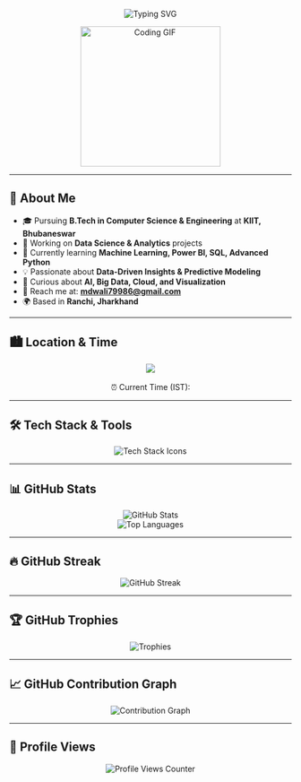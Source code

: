 <!-- Profile Header -->
<p align="center">
  <img src="https://readme-typing-svg.demolab.com?font=Fira+Code&size=28&pause=1000&color=00C8FF&width=500&lines=Hi%2C+I'm+Mohammad+Wali;A+Data+Science+Explorer;Turning+Data+into+Decisions" alt="Typing SVG" />
</p>

<p align="center">
  <img src="https://media.giphy.com/media/LaVp0AyqR5bGsC5Cbm/giphy.gif" width="250" alt="Coding GIF" />
</p>

---

## 💫 About Me
- 🎓 Pursuing **B.Tech in Computer Science & Engineering** at **KIIT, Bhubaneswar**  
- 🚀 Working on **Data Science & Analytics** projects  
- 🌱 Currently learning **Machine Learning, Power BI, SQL, Advanced Python**  
- 💡 Passionate about **Data-Driven Insights & Predictive Modeling**  
- 🧠 Curious about **AI, Big Data, Cloud, and Visualization**  
- 📢 Reach me at: **mdwali79986@gmail.com**  
- 🌍 Based in **Ranchi, Jharkhand**  

---

## 🏙️ Location & Time  
<p align="center">
  <img src="https://img.shields.io/badge/🌍_Location-Ranchi,_Jharkhand-blue?style=for-the-badge" />
  <br><br>
  ⏰ Current Time (IST): <!-- TIME-PLACEHOLDER -->
</p>

---

## 🛠️ Tech Stack & Tools
<p align="center">
  <img src="https://skillicons.dev/icons?i=html,css,js,react,nodejs,mongodb,python,git,github,sql" alt="Tech Stack Icons" />
</p>

---

## 📊 GitHub Stats
<p align="center">
  <img src="https://github-readme-stats.vercel.app/api?username=Mdwali79986&show_icons=true&theme=tokyonight&hide_border=true&border_radius=15" alt="GitHub Stats" />
  <br>
  <img src="https://github-readme-stats.vercel.app/api/top-langs/?username=Mdwali79986&layout=compact&theme=tokyonight&hide_border=true&border_radius=15" alt="Top Languages" />
</p>

---

## 🔥 GitHub Streak
<p align="center">
  <img src="https://github-readme-streak-stats.herokuapp.com/?user=Mdwali79986&theme=tokyonight&hide_border=true&date_format=M%20j%5B%2C%20Y%5D" alt="GitHub Streak" />
</p>

---

## 🏆 GitHub Trophies
<p align="center">
  <img src="https://github-profile-trophy.vercel.app/?username=Mdwali79986&theme=tokyonight&no-frame=true&row=1&column=7" alt="Trophies" />
</p>

---

## 📈 GitHub Contribution Graph
<p align="center">
  <img src="https://github-readme-activity-graph.vercel.app/graph?username=Mdwali79986&theme=tokyo-night&hide_border=true" alt="Contribution Graph" />
</p>

---

## 👀 Profile Views
<p align="center">
  <img src="https://komarev.com/ghpvc/?username=Mdwali79986&label=Profile%20Views&color=0e75b6&style=flat" alt="Profile Views Counter" />
</p>

